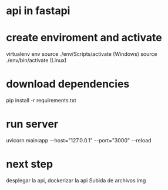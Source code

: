 # api in fastapi

# create enviroment and activate

virtualenv env
source ./env/Scripts/activate (Windows)
source ./env/bin/activate (Linux)

# download dependencies

pip install -r requirements.txt

# run server

uvicorn main:app --host="127.0.0.1" --port="3000" --reload

# next step

desplegar la api, dockerizar la api
Subida de archivos img
